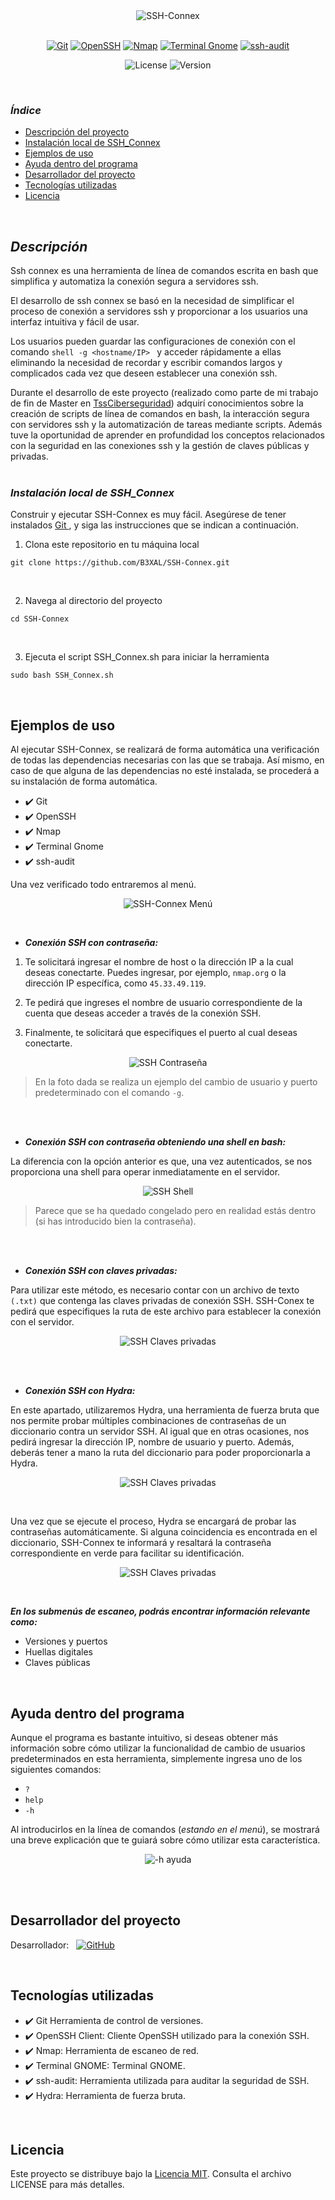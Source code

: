 <div align="center">
  <img src="https://github.com/B3XAL/SSH-Connex/blob/5441cb8f374a215bdfa6a3d84b76a70e57449fb7/ssh.JPG" alt="SSH-Connex">
</div>
<br>
<p align="center">
  <a href="https://git-scm.com/"><img src="https://img.shields.io/badge/Git-2C363F?style=for-the-badge&logo=git&logoColor=F05032" alt="Git"></a>
  <a href="https://www.openssh.com/"><img src="https://img.shields.io/badge/OpenSSH-000000?style=for-the-badge&logo=OpenSSH&logoColor=FFFFFF" alt="OpenSSH"></a>
  <a href="https://nmap.org/"><img src="https://img.shields.io/badge/Nmap-000000?style=for-the-badge&logo=nmap&logoColor=DC572E" alt="Nmap"></a>
  <a href="https://help.gnome.org/users/gnome-terminal/stable/"><img src="https://img.shields.io/badge/Terminal%20Gnome-2C3539?style=for-the-badge&logo=gnome&logoColor=FFFFFF" alt="Terminal Gnome"></a>
  <a href="https://github.com/arthepsy/ssh-audit"><img src="https://img.shields.io/badge/ssh--audit-000000?style=for-the-badge&logo=OpenSSH&logoColor=FFFFFF" alt="ssh-audit"></a>
</p>
<!-- <br> -->
<p align="center">
  <img src="https://img.shields.io/badge/License-MIT-blue.svg" alt="License">
  <img src="https://img.shields.io/badge/Version-1.0-green.svg" alt="Version">
</p>
<br>

### ***Índice***

* [Descripción del proyecto](#descripción)
* [Instalación local de SSH_Connex](#instalación-local-de-ssh_connex)
* [Ejemplos de uso](#ejemplos-de-uso)
* [Ayuda dentro del programa](#ayuda-dentro-del-programa)
* [Desarrollador del proyecto](#desarrollador-del-proyecto)
* [Tecnologías utilizadas](#tecnologías-utilizadas)
* [Licencia](#licencia)


<br>

## ***Descripción***

Ssh connex es una herramienta de línea de comandos escrita en bash que simplifica y automatiza la conexión segura a servidores ssh.

El desarrollo de ssh connex se basó en la necesidad de simplificar el proceso de conexión a servidores ssh y proporcionar a los usuarios una interfaz intuitiva y fácil de usar.

Los usuarios pueden guardar las configuraciones de conexión con el comando   ```shell -g <hostname/IP> ```   y acceder rápidamente a ellas eliminando la necesidad de recordar y escribir comandos largos y complicados cada vez que deseen establecer una conexión ssh.

Durante el desarrollo de este proyecto (realizado como parte de mi trabajo de fin de Master en [TssCiberseguridad](https://tssciberseguridad.com/)) adquirí conocimientos sobre la creación de scripts de línea de comandos en bash, la interacción segura con servidores ssh y la automatización de tareas mediante scripts. Además tuve la oportunidad de aprender en profundidad los conceptos relacionados con la seguridad en las conexiones ssh y la gestión de claves públicas y privadas.
<br>
<br>

### ***Instalación local de SSH_Connex***

Construir y ejecutar SSH-Connex es muy fácil. Asegúrese de tener instalados [ Git ](https://git-scm.com/book/es/v2/Inicio---Sobre-el-Control-de-Versiones-Instalaci%C3%B3n-de-Git), y siga las instrucciones que se indican a continuación. 

 1. Clona este repositorio en tu máquina local
```shell
git clone https://github.com/B3XAL/SSH-Connex.git
 ```
 <br>
 
 2. Navega al directorio del proyecto
```shell
cd SSH-Connex
```
<br>

 3. Ejecuta el script SSH_Connex.sh para iniciar la herramienta
```shell
sudo bash SSH_Connex.sh
```
<br>

## Ejemplos de uso

Al ejecutar SSH-Connex, se realizará de forma automática una verificación de todas las dependencias necesarias con las que se trabaja.
Así mismo, en caso de que alguna de las dependencias no esté instalada, se procederá a su instalación de forma automática.

- ✔️ Git
- ✔️ OpenSSH
- ✔️ Nmap
- ✔️ Terminal Gnome
- ✔️ ssh-audit

Una vez verificado todo entraremos al menú.
<p align="center">
  <img src="https://github.com/B3XAL/SSH-Connex/blob/9efaaa986697d725fe01481a0fc6fd54173df9cd/Men%C3%BA.JPG" alt="SSH-Connex Menú">
</p>

<br>

* ***Conexión SSH con contraseña:***

1. Te solicitará ingresar el nombre de host o la dirección IP a la cual deseas conectarte. Puedes ingresar, por ejemplo, `nmap.org` o la dirección IP específica, como `45.33.49.119`. 

2. Te pedirá que ingreses el nombre de usuario correspondiente de la cuenta que deseas acceder a través de la conexión SSH.

3. Finalmente, te solicitará que especifiques el puerto al cual deseas conectarte.

<p align="center">
  <img src="https://github.com/B3XAL/SSH-Connex/blob/a72c6c684bfd97fd055c62093450666ea8870ec7/Conexion%20ssh1.JPG" alt="SSH Contraseña">
</p>

> En la foto dada se realiza un ejemplo del cambio de usuario y puerto predeterminado con el comando `-g`.

<br>
<br>

* ***Conexión SSH con contraseña obteniendo una shell en bash:***

La diferencia con la opción anterior es que, una vez autenticados, se nos proporciona una shell para operar inmediatamente en el servidor.
<p align="center">
  <img src="https://github.com/B3XAL/SSH-Connex/blob/0d171c1ae302eb35d9032e1cb37faea2a2c8868c/shell.JPG" alt="SSH Shell">
</p>

> Parece que se ha quedado congelado pero en realidad estás dentro (si has introducido bien la contraseña).

<br>
<br>

* ***Conexión SSH con claves privadas:***

Para utilizar este método, es necesario contar con un archivo de texto `(.txt)` que contenga las claves privadas de conexión SSH. 
SSH-Conex te pedirá que especifiques la ruta de este archivo para establecer la conexión con el servidor.

<p align="center">
  <img src="https://github.com/B3XAL/SSH-Connex/blob/202ac767737ae6f9c724c4a26fd5c22b65056741/privadas.JPG" alt="SSH Claves privadas">
</p>

<br>
<br>

* ***Conexión SSH con Hydra:***

En este apartado, utilizaremos Hydra, una herramienta de fuerza bruta que nos permite probar múltiples combinaciones de contraseñas de un diccionario contra un servidor SSH.
Al igual que en otras ocasiones, nos pedirá ingresar la dirección IP, nombre de usuario y puerto. Además, deberás tener a mano la ruta del diccionario para poder proporcionarla a Hydra.
<p align="center">
  <img src="https://github.com/B3XAL/SSH-Connex/blob/202ac767737ae6f9c724c4a26fd5c22b65056741/hydra.JPG" alt="SSH Claves privadas">
</p>

<br> 

Una vez que se ejecute el proceso, Hydra se encargará de probar las contraseñas automáticamente. 
Si alguna coincidencia es encontrada en el diccionario, SSH-Connex te informará y resaltará la contraseña correspondiente en verde para facilitar su identificación.

<p align="center">
  <img src="https://github.com/B3XAL/SSH-Connex/blob/ec2dc248a9edb7a44396c0e72c66645006c51327/Contrae%C3%B1aOK.JPG" alt="SSH Claves privadas">
</p>

<br>

***En los submenús de escaneo, podrás encontrar información relevante como:***

- Versiones y puertos
- Huellas digitales 
- Claves públicas

<br>

## Ayuda dentro del programa

Aunque el programa es bastante intuitivo, si deseas obtener más información sobre cómo utilizar la funcionalidad de cambio de usuarios predeterminados en esta herramienta, 
simplemente ingresa uno de los siguientes comandos:

- `?`
- `help`
- `-h`

Al introducirlos en la línea de comandos (*estando en el menú*), se mostrará una breve explicación que te guiará sobre cómo utilizar esta característica.

<p align="center">
  <img src="https://github.com/B3XAL/SSH-Connex/blob/4737b9fc29a29f076aa72632fbb2016d4c26928f/-h.JPG" alt="-h ayuda">
</p>

<br>
<br>


## Desarrollador del proyecto

Desarrollador: &nbsp;  [![GitHub](https://img.shields.io/badge/GitHub-B3XAL-red?style=plastic&logo=github)](https://github.com/B3XAL)

<br>

## Tecnologías utilizadas

- ✔️ Git Herramienta de control de versiones.
- ✔️ OpenSSH Client: Cliente OpenSSH utilizado para la conexión SSH.
- ✔️ Nmap: Herramienta de escaneo de red.
- ✔️ Terminal GNOME: Terminal GNOME.
- ✔️ ssh-audit: Herramienta utilizada para auditar la seguridad de SSH.
- ✔️ Hydra: Herramienta de fuerza bruta.

<br>

## Licencia

Este proyecto se distribuye bajo la [Licencia MIT](LICENSE). Consulta el archivo LICENSE para más detalles.




